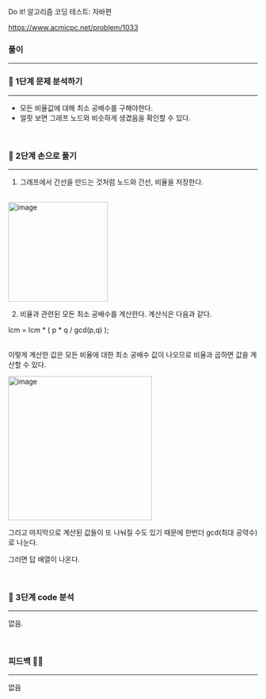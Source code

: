 Do it! 알고리즘 코딩 테스트: 자바편 

https://www.acmicpc.net/problem/1033

### 풀이
---
### 📄 1단계 문제 분석하기
---
- 모든 비율값에 대해 최소 공배수를 구해야한다. 
- 얼핏 보면 그래프 노드와 비슷하게 생겼음을 확인할 수 있다.
<br>

### 🤘 2단계 손으로 풀기
--- 
1. 그래프에서 간선을 만드는 것처럼 노드와 간선, 비율을 저장한다. 

<br>

<img width="201" alt="image" src="https://github.com/2-say/algorithm-study/assets/91319157/e5e88ae4-57e2-4027-95e1-657f4b9cbe7c">

<br>

2. 비율과 관련된 모든 최소 공배수를 계산한다.
계산식은 다음과 같다. 

lcm = lcm * ( p * q / gcd(p,q) );

<br> 이렇게 계산한 값은 모든 비율에 대한 최소 공배수 값이 나오므로 비율과 곱하면 값을 계산할 수 있다. 

<img width="290" alt="image" src="https://github.com/2-say/algorithm-study/assets/91319157/38f80de1-685a-4d77-8722-7668c9dcb5fd">

그리고 마지막으로 계산된 값들이 또 나눠질 수도 있기 때문에 한번더 gcd(최대 공약수)로 나눈다. 

그러면 답 배열이 나온다.


<br>


### 👀 3단계 code 분석 
---
없음.

<br>




### 피드백 👩‍🏫
---

없음
